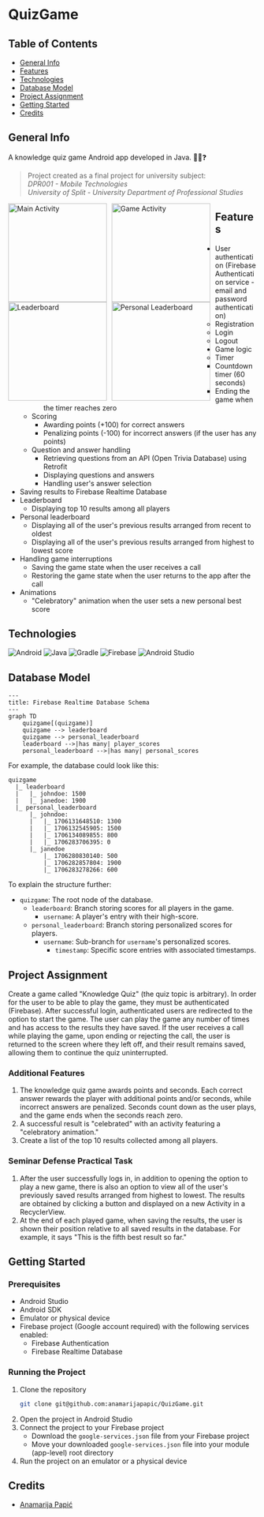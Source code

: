 # QuizGame

## Table of Contents

* [General Info](#general-info)
* [Features](#features)
* [Technologies](#technologies)
* [Database Model](#database-model)
* [Project Assignment](#project-assignment)
* [Getting Started](#getting-started)
* [Credits](#credits)

## General Info

A knowledge quiz game Android app developed in Java. 🤔🧠❓

> Project created as a final project for university subject:  
> *DPR001 - Mobile Technologies*  
> *University of Split - University Department of Professional Studies*

<img src="https://github.com/anamarijapapic/QuizGame/assets/92815435/fbc5c66b-a6f7-4040-90d0-c5b56d023616" alt="Main Activity" width="200" style="float: left; margin-right: 10px;">
<img src="https://github.com/anamarijapapic/QuizGame/assets/92815435/d3564e62-a004-4e0f-86b3-647d1d7da1bd" alt="Game Activity" width="200" style="float: left; margin-right: 10px;">
<img src="https://github.com/anamarijapapic/QuizGame/assets/92815435/f5212692-8eca-4f31-881e-3a4254a6d224" alt="Leaderboard" width="200" style="float: left; margin-right: 10px;">
<img src="https://github.com/anamarijapapic/QuizGame/assets/92815435/c77a0540-6ca8-4e08-bf0f-f044218f3203" alt="Personal Leaderboard" width="200" style="float: left; margin-right: 10px;">

## Features

- User authentication (Firebase Authentication service - email and password authentication)
    - Registration
    - Login
    - Logout
- Game logic
    - Timer
        - Countdown timer (60 seconds)
        - Ending the game when the timer reaches zero
    - Scoring
        - Awarding points (+100) for correct answers
        - Penalizing points (-100) for incorrect answers (if the user has any points)
    - Question and answer handling
        - Retrieving questions from an API (Open Trivia Database) using Retrofit
        - Displaying questions and answers
        - Handling user's answer selection
- Saving results to Firebase Realtime Database
- Leaderboard
    - Displaying top 10 results among all players
- Personal leaderboard
    - Displaying all of the user's previous results arranged from recent to oldest
    - Displaying all of the user's previous results arranged from highest to lowest score
- Handling game interruptions
    - Saving the game state when the user receives a call
    - Restoring the game state when the user returns to the app after the call
- Animations
    - "Celebratory" animation when the user sets a new personal best score

## Technologies

![Android](https://img.shields.io/badge/Android-3DDC84?style=for-the-badge&logo=android&logoColor=white)
![Java](https://img.shields.io/badge/java-%23ED8B00.svg?style=for-the-badge&logo=openjdk&logoColor=white)
![Gradle](https://img.shields.io/badge/Gradle-02303A?style=for-the-badge&logo=Gradle&logoColor=white)
![Firebase](https://img.shields.io/badge/Firebase-FFCA28.svg?style=for-the-badge&logo=Firebase&logoColor=black)
![Android Studio](https://img.shields.io/badge/Android%20Studio-3DDC84.svg?style=for-the-badge&logo=android-studio&logoColor=white)

## Database Model

```mermaid
---
title: Firebase Realtime Database Schema
---
graph TD
    quizgame[(quizgame)]
    quizgame --> leaderboard
    quizgame --> personal_leaderboard
    leaderboard -->|has many| player_scores
    personal_leaderboard -->|has many| personal_scores
```

For example, the database could look like this:
```
quizgame
  |_ leaderboard
  |   |_ johndoe: 1500
  |   |_ janedoe: 1900
  |_ personal_leaderboard
      |_ johndoe:
      |   |_ 1706131648510: 1300
      |   |_ 1706132545905: 1500
      |   |_ 1706134089855: 800
      |   |_ 1706283706395: 0
      |_ janedoe
          |_ 1706280830140: 500
          |_ 1706282857804: 1900
          |_ 1706283278266: 600
```

To explain the structure further:
- `quizgame`: The root node of the database.
  - `leaderboard`: Branch storing scores for all players in the game.
    - `username`: A player's entry with their high-score.
  - `personal_leaderboard`: Branch storing personalized scores for players.
    - `username`: Sub-branch for `username`'s personalized scores.
      - `timestamp`: Specific score entries with associated timestamps.

## Project Assignment

Create a game called "Knowledge Quiz" (the quiz topic is arbitrary). In order for the user to be able to play the game, they must be authenticated (Firebase). After successful login, authenticated users are redirected to the option to start the game. The user can play the game any number of times and has access to the results they have saved. If the user receives a call while playing the game, upon ending or rejecting the call, the user is returned to the screen where they left off, and their result remains saved, allowing them to continue the quiz uninterrupted.

### Additional Features

1. The knowledge quiz game awards points and seconds. Each correct answer rewards the player with additional points and/or seconds, while incorrect answers are penalized. Seconds count down as the user plays, and the game ends when the seconds reach zero.
2. A successful result is "celebrated" with an activity featuring a "celebratory animation."
3. Create a list of the top 10 results collected among all players.

### Seminar Defense Practical Task

1. After the user successfully logs in, in addition to opening the option to play a new game, there is also an option to view all of the user's previously saved results arranged from highest to lowest. The results are obtained by clicking a button and displayed on a new Activity in a RecyclerView.
2. At the end of each played game, when saving the results, the user is shown their position relative to all saved results in the database. For example, it says "This is the fifth best result so far."

## Getting Started

### Prerequisites

- Android Studio
- Android SDK
- Emulator or physical device
- Firebase project (Google account required) with the following services enabled:
    - Firebase Authentication
    - Firebase Realtime Database

### Running the Project

1. Clone the repository
    ```bash
    git clone git@github.com:anamarijapapic/QuizGame.git
    ```
2. Open the project in Android Studio
3. Connect the project to your Firebase project
    - Download the `google-services.json` file from your Firebase project
    - Move your downloaded `google-services.json` file into your module (app-level) root directory
3. Run the project on an emulator or a physical device

## Credits

- [Anamarija Papić](https://github.com/anamarijapapic)
